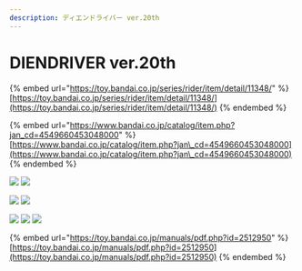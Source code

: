 ```yaml
---
description: ディエンドライバー ver.20th
---
```


# DIENDRIVER ver.20th

{% embed url="https://toy.bandai.co.jp/series/rider/item/detail/11348/" %}
[https://toy.bandai.co.jp/series/rider/item/detail/11348/](https://toy.bandai.co.jp/series/rider/item/detail/11348/)
{% endembed %}

{% embed url="https://www.bandai.co.jp/catalog/item.php?jan_cd=4549660453048000" %}
[https://www.bandai.co.jp/catalog/item.php?jan\_cd=4549660453048000](https://www.bandai.co.jp/catalog/item.php?jan\_cd=4549660453048000)
{% endembed %}

![](https://bandai-a.akamaihd.net/bc/img/model/xl/1000142738\_1.jpg) ![](https://bandai-a.akamaihd.net/bc/img/model/xl/1000142738\_2.jpg)

![](https://bandai-a.akamaihd.net/bc/img/model/xl/1000142738\_3.jpg) ![](https://bandai-a.akamaihd.net/bc/img/model/xl/1000142738\_4.jpg)

![](https://bandai-a.akamaihd.net/bc/img/model/xl/1000142738\_5.jpg) ![](https://bandai-a.akamaihd.net/bc/img/model/xl/1000142738\_6.jpg) ![](https://bandai-a.akamaihd.net/bc/img/model/xl/1000142738\_7.jpg)

{% embed url="https://toy.bandai.co.jp/manuals/pdf.php?id=2512950" %}
[https://toy.bandai.co.jp/manuals/pdf.php?id=2512950](https://toy.bandai.co.jp/manuals/pdf.php?id=2512950)
{% endembed %}
